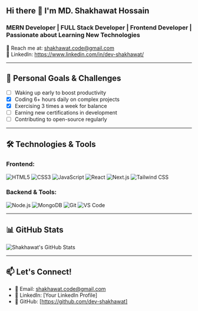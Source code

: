 ## Hi there 👋 I'm MD. Shakhawat Hossain

### MERN Developer | FULL Stack Developer | Frontend Developer | Passionate about Learning New Technologies

📧 Reach me at: shakhawat.code@gmail.com   
💼 LinkedIn: https://www.linkedin.com/in/dev-shakhawat/

---

## 🎯 Personal Goals & Challenges

- [ ] Waking up early to boost productivity
- [x] Coding 6+ hours daily on complex projects  
- [x] Exercising 3 times a week for balance
- [ ] Earning new certifications in development
- [ ] Contributing to open-source regularly

---

## 🛠️ Technologies & Tools

### Frontend:
![HTML5](https://img.shields.io/badge/HTML5-E34F26?style=for-the-badge&logo=html5&logoColor=white)
![CSS3](https://img.shields.io/badge/CSS3-1572B6?style=for-the-badge&logo=css3&logoColor=white)
![JavaScript](https://img.shields.io/badge/JavaScript-F7DF1E?style=for-the-badge&logo=javascript&logoColor=black)
![React](https://img.shields.io/badge/React-20232A?style=for-the-badge&logo=react&logoColor=61DAFB)
![Next.js](https://img.shields.io/badge/Next.js-000000?style=for-the-badge&logo=nextdotjs&logoColor=white)
![Tailwind CSS](https://img.shields.io/badge/Tailwind_CSS-38B2AC?style=for-the-badge&logo=tailwind-css&logoColor=white)

### Backend & Tools:
![Node.js](https://img.shields.io/badge/Node.js-339933?style=for-the-badge&logo=nodedotjs&logoColor=white)
![MongoDB](https://img.shields.io/badge/MongoDB-47A248?style=for-the-badge&logo=mongodb&logoColor=white)
![Git](https://img.shields.io/badge/Git-F05032?style=for-the-badge&logo=git&logoColor=white)
![VS Code](https://img.shields.io/badge/VS_Code-007ACC?style=for-the-badge&logo=visual-studio-code&logoColor=white)

---

## 📊 GitHub Stats

![Shakhawat's GitHub Stats](https://github-readme-stats.vercel.app/api?username=dev-shakhawat&show_icons=true&theme=radical)

---

## 📫 Let's Connect!

- 📧 Email: shakhawat.code@gmail.com
- 💼 LinkedIn: [Your LinkedIn Profile]
- 🐙 GitHub: [https://github.com/dev-shakhawat]
